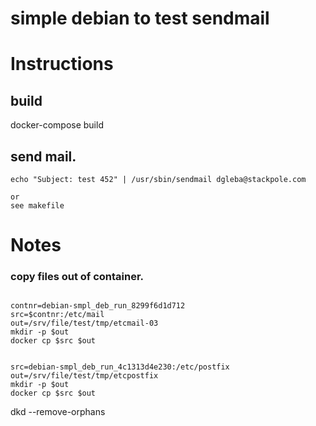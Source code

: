# simple debian to test sendmail

# Instructions

## build

docker-compose build

## send mail.

```
echo "Subject: test 452" | /usr/sbin/sendmail dgleba@stackpole.com

or
see makefile
```


# Notes

### copy files out of container.

```

contnr=debian-smpl_deb_run_8299f6d1d712
src=$contnr:/etc/mail
out=/srv/file/test/tmp/etcmail-03
mkdir -p $out
docker cp $src $out


src=debian-smpl_deb_run_4c1313d4e230:/etc/postfix
out=/srv/file/test/tmp/etcpostfix
mkdir -p $out
docker cp $src $out

```


dkd --remove-orphans
